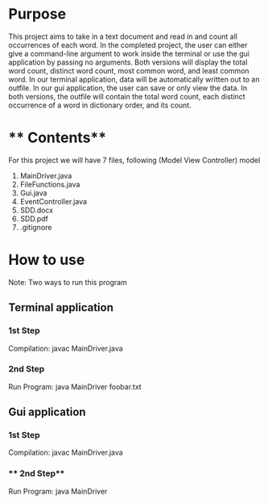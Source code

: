 # **Purpose**

This project aims to take in a text document and read in and count 
all occurrences of each word. In the completed project, the user can either give
a command-line argument to work inside the terminal or use the gui application
by passing no arguments. Both versions will display the total word count, 
distinct word count, most common word, and least common word. In our terminal 
application, data will be automatically written out to an outfile. In our gui 
application, the user can save or only view the data. In both versions,
the outfile will contain the total word count, each distinct occurrence of a word in 
dictionary order, and its count.

# ** Contents**

For this project we will have 7 files, following (Model View Controller) model

1. MainDriver.java
2. FileFunctions.java
3. Gui.java
4. EventController.java
4. SDD.docx
5. SDD.pdf
6. .gitignore

# **How to use**

Note: Two ways to run this program

## **Terminal application**

### **1st Step**

Compilation: javac MainDriver.java

### **2nd Step**

Run Program: java MainDriver foobar.txt

## **Gui application**

### **1st Step**

Compilation: javac MainDriver.java

### ** 2nd Step** 

Run Program: java MainDriver

